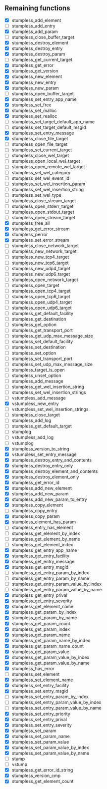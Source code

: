 ## Remaining functions

 - [x] stumpless_add_element
 - [ ] stumpless_add_entry
 - [x] stumpless_add_param
 - [ ] stumpless_close_buffer_target
 - [x] stumpless_destroy_element
 - [x] stumpless_destroy_entry
 - [x] stumpless_destroy_param
 - [ ] stumpless_get_current_target
 - [x] stumpless_get_error
 - [x] stumpless_get_version
 - [x] stumpless_new_element
 - [x] stumpless_new_entry
 - [x] stumpless_new_param
 - [ ] stumpless_open_buffer_target
 - [x] stumpless_set_entry_app_name
 - [x] stumpless_set_free
 - [x] stumpless_set_malloc
 - [x] stumpless_set_realloc
 - [ ] stumpless_set_target_default_app_name
 - [ ] stumpless_set_target_default_msgid
 - [x] stumpless_set_entry_message
 - [x] stumpless_close_file_target
 - [ ] stumpless_open_file_target
 - [ ] stumpless_set_current_target
 - [ ] stumpless_close_wel_target
 - [ ] stumpless_open_local_wel_target
 - [ ] stumpless_open_remote_wel_target
 - [ ] stumpless_set_wel_category
 - [ ] stumpless_set_wel_event_id
 - [ ] stumpless_set_wel_insertion_param
 - [ ] stumpless_set_wel_insertion_string
 - [ ] stumpless_set_wel_type
 - [ ] stumpless_close_stream_target
 - [ ] stumpless_open_stderr_target
 - [ ] stumpless_open_stdout_target
 - [ ] stumpless_open_stream_target
 - [x] stumpless_free_all
 - [x] stumpless_get_error_stream
 - [x] stumpless_perror
 - [x] stumpless_set_error_stream
 - [ ] stumpless_close_network_target
 - [ ] stumpless_new_network_target
 - [ ] stumpless_new_tcp4_target
 - [ ] stumpless_new_tcp6_target
 - [ ] stumpless_new_udp4_target
 - [ ] stumpless_new_udp6_target
 - [ ] stumpless_open_network_target
 - [ ] stumpless_open_target
 - [ ] stumpless_open_tcp4_target
 - [ ] stumpless_open_tcp6_target
 - [ ] stumpless_open_udp4_target
 - [ ] stumpless_open_udp6_target
 - [ ] stumpless_get_default_facility
 - [ ] stumpless_get_destination
 - [ ] stumpless_get_option
 - [ ] stumpless_get_transport_port
 - [ ] stumpless_get_udp_max_message_size
 - [ ] stumpless_set_default_facility
 - [ ] stumpless_set_destination
 - [ ] stumpless_set_option
 - [ ] stumpless_set_transport_port
 - [ ] stumpless_set_udp_max_message_size
 - [ ] stumpless_target_is_open
 - [ ] stumpless_unset_option
 - [ ] stumpless_add_message
 - [ ] stumpless_get_wel_insertion_string
 - [ ] stumpless_set_wel_insertion_strings
 - [ ] vstumpless_add_message
 - [x] vstumpless_new_entry
 - [ ] vstumpless_set_wel_insertion_strings
 - [ ] stumpless_close_target
 - [ ] stumpless_add_log
 - [ ] stumpless_get_default_target
 - [ ] stumplog
 - [ ] vstumpless_add_log
 - [ ] vstumplog
 - [x] stumpless_version_to_string
 - [x] vstumpless_set_entry_message
 - [x] stumpless_destroy_entry_and_contents
 - [x] stumpless_destroy_entry_only
 - [x] stumpless_destroy_element_and_contents
 - [x] stumpless_destroy_element_only
 - [x] stumpless_get_error_id
 - [x] stumpless_add_new_element
 - [x] stumpless_add_new_param
 - [x] stumpless_add_new_param_to_entry
 - [x] stumpless_copy_element
 - [ ] stumpless_copy_entry
 - [x] stumpless_copy_param
 - [x] stumpless_element_has_param
 - [ ] stumpless_entry_has_element
 - [ ] stumpless_get_element_by_index
 - [ ] stumpless_get_element_by_name
 - [ ] stumpless_get_element_index
 - [x] stumpless_get_entry_app_name
 - [x] stumpless_get_entry_facility
 - [x] stumpless_get_entry_message
 - [x] stumpless_get_entry_msgid
 - [ ] stumpless_get_entry_param_by_index
 - [ ] stumpless_get_entry_param_by_name
 - [ ] stumpless_get_entry_param_value_by_index
 - [ ] stumpless_get_entry_param_value_by_name
 - [x] stumpless_get_entry_prival
 - [x] stumpless_get_entry_severity
 - [x] stumpless_get_element_name
 - [x] stumpless_get_param_by_index
 - [x] stumpless_get_param_by_name
 - [x] stumpless_get_param_count
 - [x] stumpless_get_param_index
 - [x] stumpless_get_param_name
 - [x] stumpless_get_param_name_by_index
 - [x] stumpless_get_param_name_count
 - [x] stumpless_get_param_value
 - [x] stumpless_get_param_value_by_index
 - [x] stumpless_get_param_value_by_name
 - [x] stumpless_has_error
 - [ ] stumpless_set_element
 - [x] stumpless_set_element_name
 - [x] stumpless_set_entry_facility
 - [x] stumpless_set_entry_msgid
 - [ ] stumpless_set_entry_param_by_index
 - [ ] stumpless_set_entry_param_value_by_index
 - [ ] stumpless_set_entry_param_value_by_name
 - [x] stumpless_set_entry_priority
 - [x] stumpless_set_entry_prival
 - [x] stumpless_set_entry_severity
 - [x] stumpless_set_param
 - [x] stumpless_set_param_name
 - [x] stumpless_set_param_value
 - [x] stumpless_set_param_value_by_index
 - [x] stumpless_set_param_value_by_name
 - [ ] stump
 - [ ] vstump
 - [x] stumpless_get_error_id_string
 - [x] stumpless_version_cmp
 - [x] stumpless_get_element_count
